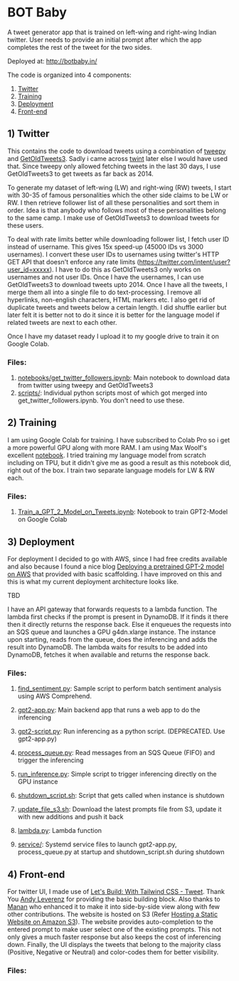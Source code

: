 # BOT Baby
A tweet generator app that is trained on left-wing and right-wing Indian twitter. User needs to provide an initial prompt after which the app completes the rest of the tweet for the two sides.

Deployed at: http://botbaby.in/

The code is organized into 4 components:
1) [Twitter](twitter)
2) [Training](training/notebook)
3) [Deployment](deployment)
4) [Front-end](front-end)

## 1) Twitter
This contains the code to download tweets using a combination of [tweepy](https://www.tweepy.org/) and [GetOldTweets3](https://pypi.org/project/GetOldTweets3/). Sadly i came across [twint](https://github.com/twintproject/twint) later else I would have used that. Since tweepy only allowed fetching tweets in the last 30 days, I use GetOldTweets3 to get tweets as far back as 2014. 

To generate my dataset of left-wing (LW) and right-wing (RW) tweets, I start with 30-35 of famous personalities which the other side claims to be LW or RW. I then retrieve follower list of all these personalities and sort them in order. Idea is that anybody who follows most of these personalities belong to the same camp. I make use of GetOldTweets3 to download tweets for these users. 

To deal with rate limits better while downloading follower list, I fetch user ID instead of username. This gives 15x speed-up (45000 IDs vs 3000 usernames). I convert these user IDs to usernames using twitter's HTTP GET API that doesn't enforce any rate limits (https://twitter.com/intent/user?user_id=xxxxx). I have to do this as GetOldTweets3 only works on usernames and not user IDs. Once I have the usernames, I can use GetOldTweets3 to download tweets upto 2014.
Once I have all the tweets, I merge them all into a single file to do text-processing. I remove all hyperlinks, non-english characters, HTML markers etc. I also get rid of duplicate tweets and tweets below a certain length. I did shuffle earlier but later felt it is better not to do it since it is better for the language model if related tweets are next to each other.

Once I have my dataset ready I upload it to my google drive to train it on Google Colab.

### Files:
1. [notebooks/get_twitter_followers.ipynb](twitter/notebooks/get_twitter_followers.ipynb): Main notebook to download data from twitter using tweepy and GetOldTweets3
2. [scripts/](twitter/scripts): Individual python scripts most of which got merged into get_twitter_followers.ipynb. You don't need to use these.

## 2) Training
I am using Google Colab for training. I have subscribed to Colab Pro so i get a more powerful GPU along with more RAM.
I am using Max Woolf's excellent [notebook](https://minimaxir.com/2020/01/twitter-gpt2-bot/). I tried training my language model from scratch including on TPU, but it didn't give me as good a result as this notebook did, right out of the box.
I train two separate language models for LW & RW each. 

### Files: 
1. [Train_a_GPT_2_Model_on_Tweets.ipynb](training/notebook/Train_a_GPT_2_Model_on_Tweets.ipynb): Notebook to train GPT2-Model on Google Colab

## 3) Deployment
For deployment I decided to go with AWS, since I had free credits available and also because I found a nice blog [Deploying a pretrained GPT-2 model on AWS](https://www.kdnuggets.com/2019/12/deploying-pretrained-gpt-2-model-aws.html) that provided with basic scaffolding. I have improved on this and this is what my current deployment architecture looks like. 

TBD

I have an API gateway that forwards requests to a lambda function. The lambda first checks if the prompt is present in DynamoDB. If it finds it there then it directly returns the response back. Else it enqueues the requests into an SQS queue and launches a GPU g4dn.xlarge instance. The instance upon starting, reads from the queue, does the inferencing and adds the result into DynamoDB. The lambda waits for results to be added into DynamoDB, fetches it when available and returns the response back.

### Files: 
1. [find_sentiment.py](deployment/app/find_sentiment.py): Sample script to perform batch sentiment analysis using AWS Comprehend.
2. [gpt2-app.py](deployment/app/gpt2-app.py): Main backend app that runs a web app to do the inferencing
3. [gpt2-script.py](deployment/app/gpt2-script.py): Run inferencing as a python script. (DEPRECATED. Use gpt2-app.py)
4. [process_queue.py](deployment/app/process_queue.py): Read messages from an SQS Queue (FIFO) and trigger the inferencing
5. [run_inference.py](deployment/app/run_inference.py): Simple script to trigger inferencing directly on the GPU instance

6. [shutdown_script.sh](deployment/app/shutdown_script.sh): Script that gets called when instance is shutdown
7. [update_file_s3.sh](deployment/app/update_file_s3.sh): Download the latest prompts file from S3, update it with new additions and push it back
8. [lambda.py](deployment/lambda/lambda.py): Lambda function
9. [service/](deployment/service): Systemd service files to launch gpt2-app.py, process_queue.py at startup and shutdown_script.sh during shutdown

## 4) Front-end
For twitter UI, I made use of [Let's Build: With Tailwind CSS - Tweet](https://web-crunch.com/posts/lets-build-tailwind-css-tweet). Thank You [Andy Leverenz](https://twitter.com/webcrunchblog) for providing the basic building block. Also thanks to [Manan](https://github.com/manan2002) who enhanced it to make it into side-by-side view along with few other contributions. The website is hosted on S3 (Refer [Hosting a Static Website on Amazon S3](https://docs.aws.amazon.com/AmazonS3/latest/dev/WebsiteHosting.html)). The website provides auto-completion to the entered prompt to make user select one of the existing prompts. This not only gives a much faster response but also keeps the cost of inferencing down. Finally, the UI displays the tweets that belong to the majority class (Positive, Negative or Neutral) and color-codes them for better visibility.

### Files: 
